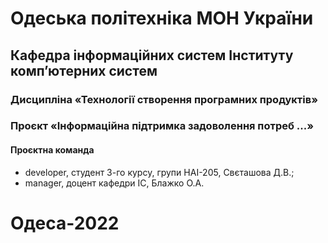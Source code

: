 # Одеська політехніка МОН України
## Кафедра інформаційних систем Інституту комп’ютерних систем
### Дисципліна «Технології створення програмних продуктів»
### Проєкт «Інформаційна підтримка задоволення потреб ...»
#### Проєктна команда
<ul>
    <li>developer, студент 3-го курсу, групи НАІ-205, Свєташова Д.В.;</li>
    <li>manager, доцент кафедри ІС, Блажко О.А.</li>
</ul>

# Одеса-2022
